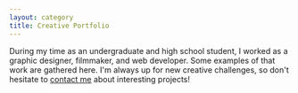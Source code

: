 ```yaml
---
layout: category
title: Creative Portfolio
---
```


During my time as an undergraduate and high school student, I worked as a graphic designer, filmmaker, and web developer. Some examples of that work are gathered here. I'm always up for new creative challenges, so don't hesitate to [contact me](qinglan:qinglan19@gmail.com) about interesting projects!
